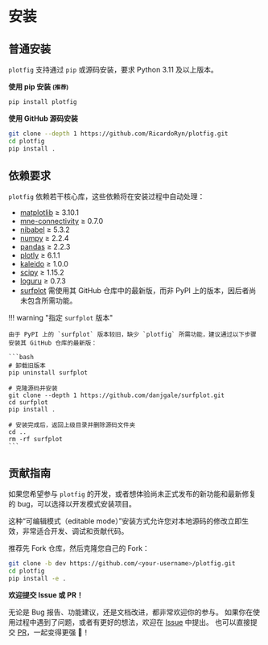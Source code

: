 # 安装

## 普通安装

`plotfig` 支持通过 `pip` 或源码安装，要求 Python 3.11 及以上版本。

**使用 pip 安装 <small>(推荐)</small>**

```bash
pip install plotfig
```

**使用 GitHub 源码安装**

```bash
git clone --depth 1 https://github.com/RicardoRyn/plotfig.git
cd plotfig
pip install .
```

## 依赖要求

`plotfig` 依赖若干核心库，这些依赖将在安装过程中自动处理：

- [matplotlib](https://matplotlib.org/) ≥ 3.10.1
- [mne-connectivity](https://mne.tools/mne-connectivity/stable/index.html) ≥ 0.7.0
- [nibabel](https://nipy.org/nibabel/) ≥ 5.3.2
- [numpy](https://numpy.org/) ≥ 2.2.4
- [pandas](https://pandas.pydata.org/) ≥ 2.2.3
- [plotly](https://plotly.com/) ≥ 6.1.1
- [kaleido](https://github.com/plotly/Kaleido) ≥ 1.0.0
- [scipy](https://scipy.org/) ≥ 1.15.2
- [loguru](https://loguru.readthedocs.io/en/stable/) ≥ 0.7.3
- [surfplot](https://github.com/danjgale/surfplot) 需使用其 GitHub 仓库中的最新版，而非 PyPI 上的版本，因后者尚未包含所需功能。

!!! warning "指定 `surfplot` 版本"

    由于 PyPI 上的 `surfplot` 版本较旧，缺少 `plotfig` 所需功能，建议通过以下步骤安装其 GitHub 仓库的最新版：

    ```bash
    # 卸载旧版本
    pip uninstall surfplot

    # 克隆源码并安装
    git clone --depth 1 https://github.com/danjgale/surfplot.git
    cd surfplot
    pip install .

    # 安装完成后，返回上级目录并删除源码文件夹
    cd ..
    rm -rf surfplot
    ```

## 贡献指南

如果您希望参与 `plotfig` 的开发，或者想体验尚未正式发布的新功能和最新修复的 bug，可以选择以开发模式安装项目。

这种“可编辑模式（editable mode）”安装方式允许您对本地源码的修改立即生效，非常适合开发、调试和贡献代码。

推荐先 Fork 仓库，然后克隆您自己的 Fork：

```bash
git clone -b dev https://github.com/<your-username>/plotfig.git
cd plotfig
pip install -e .
```

**欢迎提交 Issue 或 PR！**

无论是 Bug 报告、功能建议，还是文档改进，都非常欢迎你的参与。
如果你在使用过程中遇到了问题，或者有更好的想法，欢迎在 [Issue](https://github.com/RicardoRyn/plotfig/issues) 中提出。
也可以直接提交 [PR](https://github.com/RicardoRyn/plotfig/pulls)，一起变得更强 🙌！
